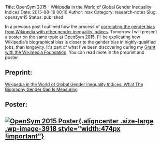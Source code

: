 Title: OpenSym 2015 - Wikipedia in the World of Global Gender Inequality Indices
Date: 2015-08-19 00:16
Author: max
Category: research-notes
Slug: opensym15
Status: published

In a previous post I outlined how the process of [correlating the gender bias from Wikipedia with other gender inequality indices](http://notconfusing.com/which-index-is-wigi-most-closely-related-to/). Tomorrow I will present a poster on the same topic at [OpenSym 2015](http://opensym.org/). I'll be explicating how Wikipedia's biographical bias is closer to the gender bias in highly-qualified jobs, than longevity. It's part of what I've been discovering during my [Grant with the Wikimedia Foundation](https://meta.wikimedia.org/wiki/Grants:IdeaLab/WIGI:_Wikipedia_Gender_Index). You can read more in the preprint and poster.

Preprint:
---------

[Wikipedia in the World of Global Gender Inequality Indices: What The Biography Gender Gap Is Measuring](https://github.com/notconfusing/WIGI/blob/master/opensym/wigismeaning.pdf)

Poster:
-------

[![OpenSym 2015 Poster]({static}/images/uploads/2015/08/screenie.png){.aligncenter .size-large .wp-image-3918 style="width:474px !important"}]({static}/images/uploads/2015/08/screenie.png)
--------------------------------------------------------------------------------------------------------------------------------------------------------------------------------------------------------------------------------------------------
